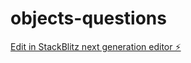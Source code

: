 # objects-questions

[Edit in StackBlitz next generation editor ⚡️](https://stackblitz.com/~/github.com/ssunilkumar787/objects-questions)